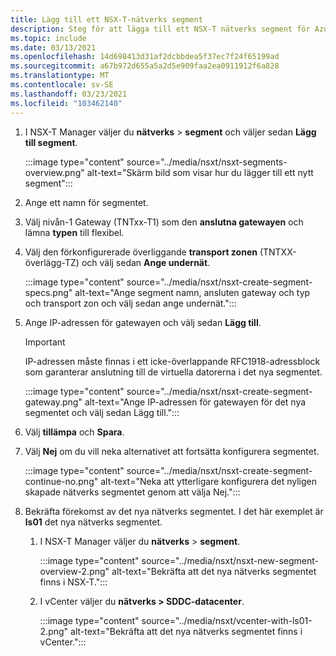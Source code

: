 ```yaml
---
title: Lägg till ett NSX-T-nätverks segment
description: Steg för att lägga till ett NSX-T nätverks segment för Azure VMware-lösningen.
ms.topic: include
ms.date: 03/13/2021
ms.openlocfilehash: 14d698413d31af2dcbbdea5f37ec7f24f65199ad
ms.sourcegitcommit: a67b972d655a5a2d5e909faa2ea0911912f6a828
ms.translationtype: MT
ms.contentlocale: sv-SE
ms.lasthandoff: 03/23/2021
ms.locfileid: "103462140"
---
```

<!-- Used in manage-dhcp.md and tutorial-nsx-t-network-segment.md -->

1. I NSX-T Manager väljer du **nätverks**  >  **segment** och väljer sedan **Lägg till segment**. 

   :::image type="content" source="../media/nsxt/nsxt-segments-overview.png" alt-text="Skärm bild som visar hur du lägger till ett nytt segment":::

1. Ange ett namn för segmentet.

1. Välj nivån-1 Gateway (TNTxx-T1) som den **anslutna gatewayen** och lämna **typen** till flexibel.

1. Välj den förkonfigurerade överliggande **transport zonen** (TNTXX-överlägg-TZ) och välj sedan **Ange undernät**. 

   :::image type="content" source="../media/nsxt/nsxt-create-segment-specs.png" alt-text="Ange segment namn, ansluten gateway och typ och transport zon och välj sedan ange undernät.":::

1. Ange IP-adressen för gatewayen och välj sedan **Lägg till**. 

   >[!IMPORTANT]
   >IP-adressen måste finnas i ett icke-överlappande RFC1918-adressblock som garanterar anslutning till de virtuella datorerna i det nya segmentet.

   :::image type="content" source="../media/nsxt/nsxt-create-segment-gateway.png" alt-text="Ange IP-adressen för gatewayen för det nya segmentet och välj sedan Lägg till.":::

1. Välj **tillämpa** och **Spara**.

1. Välj **Nej** om du vill neka alternativet att fortsätta konfigurera segmentet. 

   :::image type="content" source="../media/nsxt/nsxt-create-segment-continue-no.png" alt-text="Neka att ytterligare konfigurera det nyligen skapade nätverks segmentet genom att välja Nej.":::

1. Bekräfta förekomst av det nya nätverks segmentet. I det här exemplet är **ls01** det nya nätverks segmentet.

   1. I NSX-T Manager väljer du **nätverks**  >  **segment**. 

      :::image type="content" source="../media/nsxt/nsxt-new-segment-overview-2.png" alt-text="Bekräfta att det nya nätverks segmentet finns i NSX-T.":::

   1. I vCenter väljer du **nätverks > SDDC-datacenter**.

      :::image type="content" source="../media/nsxt/vcenter-with-ls01-2.png" alt-text="Bekräfta att det nya nätverks segmentet finns i vCenter.":::
